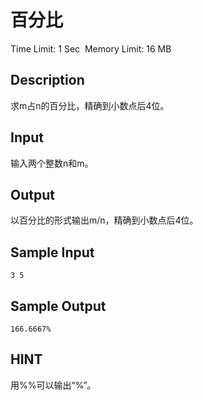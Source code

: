 # 百分比
Time Limit: 1 Sec  Memory Limit: 16 MB


## Description

求m占n的百分比，精确到小数点后4位。



## Input
输入两个整数n和m。


## Output
以百分比的形式输出m/n，精确到小数点后4位。


## Sample Input
```
3 5
```
## Sample Output
```
166.6667%
```

## HINT
用%%可以输出“%”。

